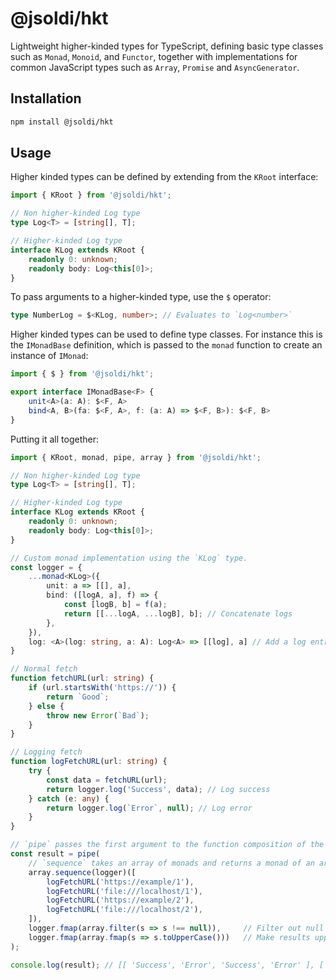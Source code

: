 # @jsoldi/hkt

Lightweight higher-kinded types for TypeScript, defining basic type classes such as `Monad`, `Monoid`, and `Functor`, together with implementations for common JavaScript types such as `Array`, `Promise` and `AsyncGenerator`.

## Installation

```sh
npm install @jsoldi/hkt
```

## Usage

Higher kinded types can be defined by extending from the `KRoot` interface:

```typescript
import { KRoot } from '@jsoldi/hkt';

// Non higher-kinded Log type
type Log<T> = [string[], T];

// Higher-kinded Log type
interface KLog extends KRoot {
    readonly 0: unknown;
    readonly body: Log<this[0]>;
}
```

To pass arguments to a higher-kinded type, use the `$` operator:

```typescript
type NumberLog = $<KLog, number>; // Evaluates to `Log<number>`
```

Higher kinded types can be used to define type classes. For instance this is the `IMonadBase` definition, which is passed to the `monad` function to create an instance of `IMonad`:

```typescript
import { $ } from '@jsoldi/hkt';

export interface IMonadBase<F> {
    unit<A>(a: A): $<F, A>
    bind<A, B>(fa: $<F, A>, f: (a: A) => $<F, B>): $<F, B>
}
```

Putting it all together:

```typescript
import { KRoot, monad, pipe, array } from '@jsoldi/hkt';

// Non higher-kinded Log type
type Log<T> = [string[], T];

// Higher-kinded Log type
interface KLog extends KRoot {
    readonly 0: unknown;
    readonly body: Log<this[0]>;
}

// Custom monad implementation using the `KLog` type. 
const logger = {
    ...monad<KLog>({
        unit: a => [[], a], 
        bind: ([logA, a], f) => {
            const [logB, b] = f(a); 
            return [[...logA, ...logB], b]; // Concatenate logs
        },
    }),
    log: <A>(log: string, a: A): Log<A> => [[log], a] // Add a log entry
}

// Normal fetch
function fetchURL(url: string) {
    if (url.startsWith('https://')) {
        return `Good`;
    } else {
        throw new Error(`Bad`);
    }
}

// Logging fetch
function logFetchURL(url: string) {
    try {
        const data = fetchURL(url);
        return logger.log('Success', data); // Log success
    } catch (e: any) {
        return logger.log(`Error`, null); // Log error
    }
}

// `pipe` passes the first argument to the function composition of the rest
const result = pipe(
    // `sequence` takes an array of monads and returns a monad of an array    
    array.sequence(logger)([
        logFetchURL('https://example/1'),
        logFetchURL('file:///localhost/1'),
        logFetchURL('https://example/2'),
        logFetchURL('file:///localhost/2'),
    ]),
    logger.fmap(array.filter(s => s !== null)),     // Filter out null values
    logger.fmap(array.fmap(s => s.toUpperCase()))   // Make results uppercase
);

console.log(result); // [[ 'Success', 'Error', 'Success', 'Error' ], [ 'GOOD', 'GOOD' ]]
```
